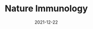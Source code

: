 ---
date:        2021-12-22
## Das Datum der Studienveröffentlichung im Format JJJJ-MM-TT.
##
title:       Nature Immunology
## Titel der Publikation, beispielweise The Lancet.
##
authors:      'Dowell, AC, Butler, MS, Jinks, E, et al.'
## Autorinnen und Autoren der Studie – bitte die einfachen Anführungszeichen beachten! 
##
## Bitte beachtet, daß der Text selbst keine geraden Anführungszeichen (Schreibmaschinensatz) – ' – enthalten darf. Das ist ganz wichtig! Bitte solche Anführungszeichen je nach Bedarf mit typografischen, öffnenden oder schließenden Anführungszeichen – ’ oder ‘ – ersetzen. Das gilt für alle Texte innerhalb gerader Anführungszeichen (authors, subtitle, description).
##
status:       default
## Status der Publikation. default = default, Preprint, Handout, Investigative Report, Policy Report
##
en:
  subtitle:    'Children develop robust and sustained cross-reactive spike-specific immune responses to SARS-CoV-2 infection'
  ## Titel der Studie – bitte die einfachen Anführungszeichen beachten!
  ##
  description: 'SARS-CoV-2 infection is generally mild or asymptomatic in children but a biological basis for this outcome is unclear. Here we compare antibody and cellular immunity in children (aged 3–11 years) and adults. Antibody responses against spike protein were high in children and seroconversion boosted responses against seasonal Beta-coronaviruses through cross-recognition of the S2 domain. Neutralization of viral variants was comparable between children and adults. Spike-specific T cell responses were more than twice as high in children and were also detected in many seronegative children, indicating pre-existing cross-reactive responses to seasonal coronaviruses. Importantly, children retained antibody and cellular responses 6 months after infection, whereas relative waning occurred in adults. Spike-specific responses were also broadly stable beyond 12 months. Therefore, children generate robust, cross-reactive and sustained immune responses to SARS-CoV-2 with focused specificity for the spike protein. These findings provide insight into the relative clinical protection that occurs in most children and might help to guide the design of pediatric vaccination regimens.'
  ## Abstract, Summary oder Background der Studie – bitte die texteinklammernden, einfachen, geraden Anführungszeichen beachten!
  ##
  tags:     []
  ## Keywords bitte mit Kommata trennen.
  ##
de: 
## Deutsche DeepL-Übersetzung, siehe www.deepl.com.
##
  subtitle:    'Kinder entwickeln robuste und anhaltende kreuzreaktive spike-spezifische Immunantworten auf SARS-CoV-2-Infektionen'
##
  description: 'Eine SARS-CoV-2-Infektion verläuft bei Kindern in der Regel mild oder asymptomatisch, doch ist die biologische Grundlage für dieses Ergebnis unklar. Hier vergleichen wir die Antikörper und die zelluläre Immunität bei Kindern (im Alter von 3-11 Jahren) und Erwachsenen. Die Antikörperreaktionen gegen das Spike-Protein waren bei Kindern hoch und die Serokonversion verstärkte die Reaktionen gegen saisonale Beta-Coronaviren durch die Kreuzerkennung der S2-Domäne. Die Neutralisierung der viralen Varianten war bei Kindern und Erwachsenen vergleichbar. Spike-spezifische T-Zellen-Antworten waren bei Kindern mehr als doppelt so hoch und wurden auch bei vielen seronegativen Kindern nachgewiesen, was auf bereits vorhandene kreuzreaktive Reaktionen auf saisonale Coronaviren hinweist. Wichtig ist, dass die Antikörper und zellulären Reaktionen bei Kindern auch 6 Monate nach der Infektion erhalten blieben, während sie bei Erwachsenen relativ stark abnahmen. Die spike-spezifischen Reaktionen waren auch über 12 Monate hinaus weitgehend stabil. Daher erzeugen Kinder robuste, kreuzreaktive und anhaltende Immunantworten auf SARS-CoV-2 mit gezielter Spezifität für das Spike-Protein. Diese Ergebnisse geben Aufschluss über den relativen klinischen Schutz, der bei den meisten Kindern auftritt, und könnten als Orientierungshilfe für die Gestaltung von Impfschemata für Kinder dienen.'
  tags:     []
group:       "Immunity"
## Kategorie der Studie: Virus, Immunity, Treatments, Vaccines, (non-medical) Interventions – bitte die Anführungszeichen beachten!
##
credit:        https://doi.org/10.1038/s41590-021-01089-8
---